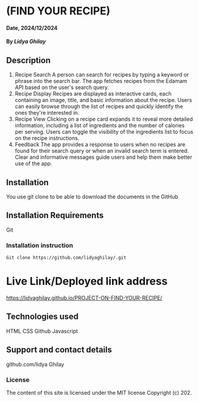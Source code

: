 # (FIND YOUR RECIPE)

#### Date, 2024/12/2024

#### By *Lidya Ghilay*

## Description

1. Recipe Search
A person can search for recipes by typing a keyword or phrase into the search bar.
The app fetches recipes from the Edamam API based on the user's search query.
2. Recipe Display
 Recipes are displayed as interactive cards, each containing an image, title, and basic information about the recipe.
Users can easily browse through the list of recipes and quickly identify the ones they're interested in.
3. Recipe View
Clicking on a recipe card expands it to reveal more detailed information, including a list of ingredients and the number of calories per serving.
Users can toggle the visibility of the ingredients list to focus on the recipe instructions.
4. Feedback
The app provides a response to users when no recipes are found for their search query or when an invalid search term is entered.
Clear and informative messages guide users and help them make better use of the app.

## Installation
You use git clone to be able to download the documents in the GitHub

## Installation Requirements
Git

### Installation instruction
```
Git clone https://github.com/lidyaghilay/.git

```
# Live Link/Deployed link address
https://lidyaghilay.github.io/PROJECT-ON-FIND-YOUR-RECIPE/

## Technologies used
HTML
CSS
Github
Javascript

## Support and contact details
github.com/lidya Ghilay

### License
The content of this site is licensed under the MIT license
Copyright (c) 202.


















